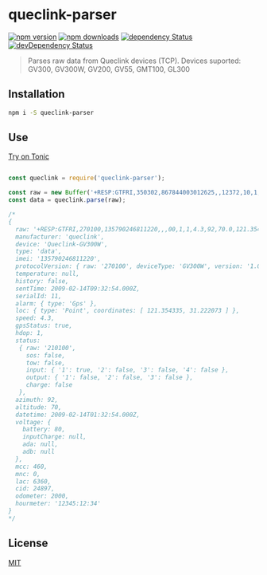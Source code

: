 # queclink-parser

[![npm version](https://img.shields.io/npm/v/queclink-parser.svg?style=flat-square)](https://www.npmjs.com/package/queclink-parser)
[![npm downloads](https://img.shields.io/npm/dm/queclink-parser.svg?style=flat-square)](https://www.npmjs.com/package/queclink-parser)
[![dependency Status](https://img.shields.io/david/jaayesta/queclink-parser.svg?style=flat-square)](https://david-dm.org/jaayesta/queclink-parser#info=dependencies)
[![devDependency Status](https://img.shields.io/david/dev/jaayesta/queclink-parser.svg?style=flat-square)](https://david-dm.org/jaayesta/queclink-parser#info=devDependencies)

> Parses raw data from Queclink devices (TCP). Devices suported: GV300, GV300W, GV200, GV55, GMT100, GL300

## Installation

```bash
npm i -S queclink-parser
```

## Use

[Try on Tonic](https://tonicdev.com/npm/queclink-parser)
```js

const queclink = require('queclink-parser');

const raw = new Buffer('+RESP:GTFRI,350302,867844003012625,,12372,10,1,0,0.0,0,820.8,-70.514872,-33.361021,20160811154617,0730,0002,7410,C789,00,0.0,00000:15:30,2788,705,164,0D,00,,,20160811154651,061D$');
const data = queclink.parse(raw);

/*
{ 
  raw: '+RESP:GTFRI,270100,135790246811220,,,00,1,1,4.3,92,70.0,121.354335,31.222073,20090214013254,0460,0000,18d8,6141,00,2000.0,12345:12:34,,,80,210100,,,,20090214093254,11F0$',
  manufacturer: 'queclink',
  device: 'Queclink-GV300W',
  type: 'data',
  imei: '135790246811220',
  protocolVersion: { raw: '270100', deviceType: 'GV300W', version: '1.0' },
  temperature: null,
  history: false,
  sentTime: 2009-02-14T09:32:54.000Z,
  serialId: 11,
  alarm: { type: 'Gps' },
  loc: { type: 'Point', coordinates: [ 121.354335, 31.222073 ] },
  speed: 4.3,
  gpsStatus: true,
  hdop: 1,
  status: 
   { raw: '210100',
     sos: false,
     tow: false,
     input: { '1': true, '2': false, '3': false, '4': false },
     output: { '1': false, '2': false, '3': false },
     charge: false 
   },
  azimuth: 92,
  altitude: 70,
  datetime: 2009-02-14T01:32:54.000Z,
  voltage: { 
    battery: 80, 
    inputCharge: null, 
    ada: null, 
    adb: null 
  },
  mcc: 460,
  mnc: 0,
  lac: 6360,
  cid: 24897,
  odometer: 2000,
  hourmeter: '12345:12:34' 
}
*/

```

## License

[MIT](https://tldrlegal.com/license/mit-license)
